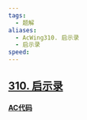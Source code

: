 ```yaml
---
tags:
  - 题解
aliases:
  - AcWing310. 启示录
  - 启示录
speed:
---
```

## [310. 启示录](https://www.acwing.com/problem/content/312/)



#### [AC代码]()

```cpp

```

